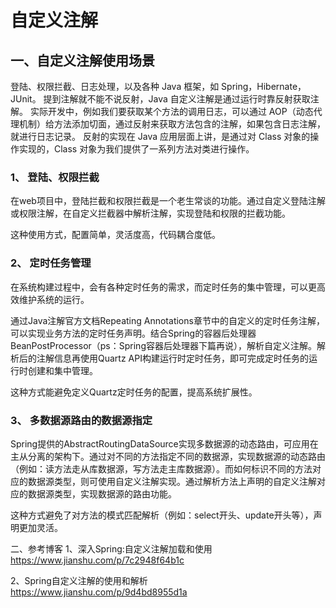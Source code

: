 # 自定义注解 

## 一、自定义注解使用场景
登陆、权限拦截、日志处理，以及各种 Java 框架，如 Spring，Hibernate，JUnit。
提到注解就不能不说反射，Java 自定义注解是通过运行时靠反射获取注解。
实际开发中，例如我们要获取某个方法的调用日志，可以通过 AOP（动态代理机制）给方法添加切面，通过反射来获取方法包含的注解，如果包含日志注解，就进行日志记录。
反射的实现在 Java 应用层面上讲，是通过对 Class 对象的操作实现的，Class 对象为我们提供了一系列方法对类进行操作。

### 1、 登陆、权限拦截
在web项目中，登陆拦截和权限拦截是一个老生常谈的功能。通过自定义登陆注解或权限注解，在自定义拦截器中解析注解，实现登陆和权限的拦截功能。

这种使用方式，配置简单，灵活度高，代码耦合度低。

### 2、 定时任务管理
在系统构建过程中，会有各种定时任务的需求，而定时任务的集中管理，可以更高效维护系统的运行。

通过Java注解官方文档Repeating Annotations章节中的自定义的定时任务注解，可以实现业务方法的定时任务声明。结合Spring的容器后处理器BeanPostProcessor（ps：Spring容器后处理器下篇再说），解析自定义注解。解析后的注解信息再使用Quartz API构建运行时定时任务，即可完成定时任务的运行时创建和集中管理。

这种方式能避免定义Quartz定时任务的配置，提高系统扩展性。

### 3、 多数据源路由的数据源指定
Spring提供的AbstractRoutingDataSource实现多数据源的动态路由，可应用在主从分离的架构下。通过对不同的方法指定不同的数据源，实现数据源的动态路由（例如：读方法走从库数据源，写方法走主库数据源）。而如何标识不同的方法对应的数据源类型，则可使用自定义注解实现。通过解析方法上声明的自定义注解对应的数据源类型，实现数据源的路由功能。

这种方式避免了对方法的模式匹配解析（例如：select开头、update开头等），声明更加灵活。



二、参考博客
1、深入Spring:自定义注解加载和使用
https://www.jianshu.com/p/7c2948f64b1c

2、Spring自定义注解的使用和解析
https://www.jianshu.com/p/9d4bd8955d1a










